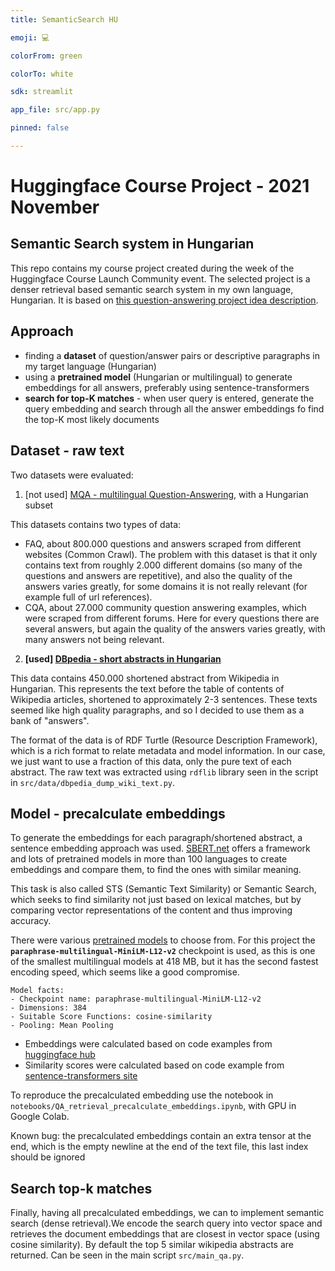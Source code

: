 ```yaml
---
title: SemanticSearch HU

emoji: 💻

colorFrom: green

colorTo: white

sdk: streamlit

app_file: src/app.py

pinned: false

---
```


# Huggingface Course Project - 2021 November
## Semantic Search system in Hungarian

This repo contains my course project created during the week of the Huggingface Course Launch Community event. The selected project is a denser retrieval based semantic search system in my own language, Hungarian. It is based on [this question-answering project idea description](https://discuss.huggingface.co/t/build-a-question-answering-system-in-your-own-language/11570/2).

## Approach
- finding a **dataset** of question/answer pairs or descriptive paragraphs in my target language (Hungarian)
- using a **pretrained model** (Hungarian or multilingual) to generate embeddings for all answers, preferably using sentence-transformers
- **search for top-K matches** - when user query is entered, generate the query embedding and search through all the answer embeddings fo find the top-K most likely documents

## Dataset - raw text

Two datasets were evaluated:
1. [not used] [MQA - multilingual Question-Answering](https://huggingface.co/datasets/clips/mqa), with a Hungarian subset

This datasets contains two types of data:
* FAQ, about 800.000 questions and answers scraped from different websites (Common Crawl). The problem with this dataset is that it only contains text from roughly 2.000 different domains (so many of the questions and answers are repetitive), and also the quality of the answers varies greatly, for some domains it is not really relevant (for example full of url references).
* CQA, about 27.000 community question answering examples, which were scraped from different forums. Here for every questions there are several answers, but again the quality of the answers varies greatly, with many answers not being relevant.

2. **[used] [DBpedia - short abstracts in Hungarian](https://databus.dbpedia.org/dbpedia/text/short-abstracts)**

This data contains 450.000 shortened abstract from Wikipedia in Hungarian. This represents the text before the table of contents of Wikipedia articles, shortened to approximately 2-3 sentences. These texts seemed like high quality paragraphs, and so I decided to use them as a bank of "answers".

The format of the data is of RDF Turtle (Resource Description Framework), which is a rich format to relate metadata and model information. In our case, we just want to use a fraction of this data, only the pure text of each abstract. The raw text was extracted using `rdflib` library seen in the script in `src/data/dbpedia_dump_wiki_text.py`.

## Model - precalculate embeddings

To generate the embeddings for each paragraph/shortened abstract, a sentence embedding approach was used. [SBERT.net](https://www.sbert.net/index.html) offers a framework and lots of pretrained models in more than 100 languages to create embeddings and compare them, to find the ones with similar meaning.

This task is also called STS (Semantic Text Similarity) or Semantic Search, which seeks to find similarity not just based on lexical matches, but by comparing vector representations of the content and thus improving accuracy. 

There were various [pretrained models](https://www.sbert.net/docs/pretrained_models.html#sentence-embedding-models) to choose from. For this project the **`paraphrase-multilingual-MiniLM-L12-v2`** checkpoint is used, as this is one of the smallest multilingual models at 418 MB, but it has the second fastest encoding speed, which seems like a good compromise.

```
Model facts:
- Checkpoint name: paraphrase-multilingual-MiniLM-L12-v2 
- Dimensions: 384
- Suitable Score Functions: cosine-similarity
- Pooling: Mean Pooling
```

- Embeddings were calculated based on code examples from [huggingface hub](https://huggingface.co/sentence-transformers/paraphrase-multilingual-MiniLM-L12-v2)
- Similarity scores were calculated based on code example from [sentence-transformers site](https://www.sbert.net/examples/applications/semantic-search/README.html)

To reproduce the precalculated embedding use the notebook in `notebooks/QA_retrieval_precalculate_embeddings.ipynb`, with GPU in Google Colab.

Known bug: the precalculated embeddings contain an extra tensor at the end, which is the empty newline at the end of the text file, this last index should be ignored

## Search top-k matches

Finally, having all precalculated embeddings, we can to implement semantic search (dense retrieval).We encode the search query into vector space and retrieves the document embeddings that are closest in vector space (using cosine similarity). By default the top 5 similar wikipedia abstracts are returned. Can be seen in the main script `src/main_qa.py`.
